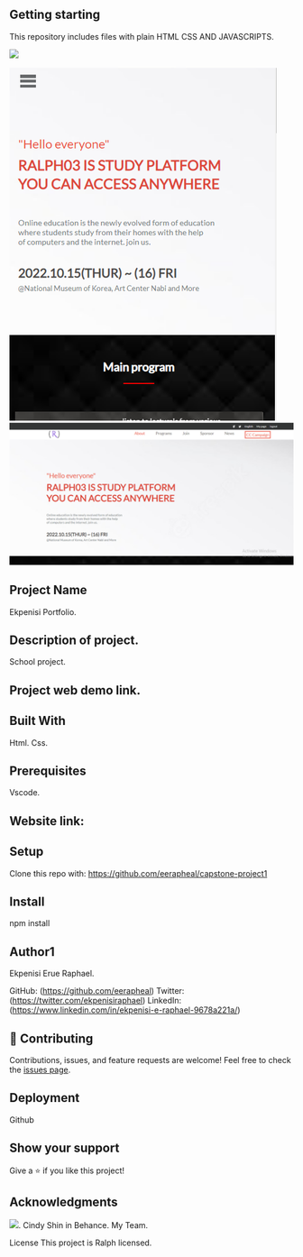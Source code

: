 ## Getting starting
This repository includes files with plain HTML CSS AND JAVASCRIPTS.

![](https://img.shields.io/badge/Microverse-blueviolet)

![](./images/capstone-project-MOBILE.png)
![](./images/capstone-project-DESKTOP.png)
## Project Name
Ekpenisi Portfolio.

## Description of project.
School project.

## Project web demo link.

## Built With
Html. Css.

## Prerequisites
Vscode.

## Website link: 


## Setup
Clone this repo with:
https://github.com/eerapheal/capstone-project1

## Install
npm install

## Author1
Ekpenisi Erue Raphael.
 
GitHub: (https://github.com/eerapheal) 
Twitter: (https://twitter.com/ekpenisiraphael) 
LinkedIn: (https://www.linkedin.com/in/ekpenisi-e-raphael-9678a221a/)


## 🤝 Contributing
Contributions, issues, and feature requests are welcome!
Feel free to check the [issues page](../../issues/).

## Deployment
Github

## Show your support
Give a ⭐️ if you like this project!

## Acknowledgments
![](https://img.shields.io/badge/Microverse-blueviolet).
Cindy Shin in Behance.
My Team.

License
This project is Ralph licensed.

